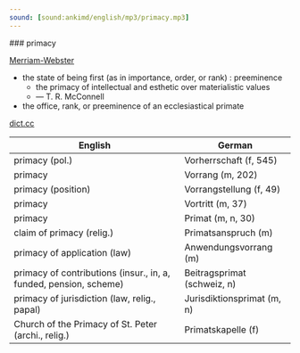 ```yaml
---
sound: [sound:ankimd/english/mp3/primacy.mp3]
---
```


\### primacy

[Merriam-Webster](https://www.merriam-webster.com/dictionary/primacy)

- the state of being first (as in importance, order, or rank) : preeminence
    - the primacy of intellectual and esthetic over materialistic values
    - — T. R. McConnell
- the office, rank, or preeminence of an ecclesiastical primate

[dict.cc](https://www.dict.cc/primacy)

| English        | German       |
| -------------- | ------------ |
| primacy (pol.) | Vorherrschaft (f, 545) |
| primacy | Vorrang (m, 202) |
| primacy (position) | Vorrangstellung (f, 49) |
| primacy | Vortritt (m, 37) |
| primacy | Primat (m, n, 30) |
| claim of primacy (relig.) | Primatsanspruch (m) |
| primacy of application (law) | Anwendungsvorrang (m) |
| primacy of contributions (insur., in, a, funded, pension, scheme) | Beitragsprimat (schweiz, n) |
| primacy of jurisdiction (law, relig., papal) | Jurisdiktionsprimat (m, n) |
| Church of the Primacy of St. Peter (archi., relig.) | Primatskapelle (f) |
